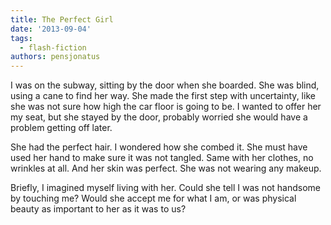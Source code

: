 ```yaml
---
title: The Perfect Girl
date: '2013-09-04'
tags:
  - flash-fiction
authors: pensjonatus
---
```


I was on the subway, sitting by the door when she boarded. She was blind, using
a cane to find her way. She made the first step with uncertainty, like she was
not sure how high the car floor is going to be. I wanted to offer her my seat,
but she stayed by the door, probably worried she would have a problem getting
off later.

<!-- truncate -->

She had the perfect hair. I wondered how she combed it. She must have used her
hand to make sure it was not tangled. Same with her clothes, no wrinkles at all.
And her skin was perfect. She was not wearing any makeup.

Briefly, I imagined myself living with her. Could she tell I was not handsome by
touching me? Would she accept me for what I am, or was physical beauty as
important to her as it was to us?

